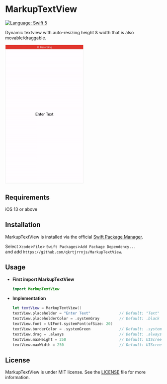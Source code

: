 # MarkupTextView

[![Language: Swift 5](https://img.shields.io/badge/language-swift%205-f48041.svg?style=flat)](https://developer.apple.com/swift)

Dynamic textview with auto-resizing height & width that is also movable/draggable. 

<img src="demo.gif" border=1 style="border-color:#eeeeee" width="250">

## Requirements
iOS 13 or above

## Installation
MarkupTextView is installed via the official [Swift Package Manager](https://swift.org/package-manager/).  

Select `Xcode`>`File`> `Swift Packages`>`Add Package Dependency...`  
and add `https://github.com/qkrtjrrnjs/MarkupTextView`.

## Usage

- **First import MarkupTextView**
    ```swift
    import MarkupTextView
    ```

- **Implementation**
    ```swift
    let textView = MarkupTextView()
    textView.placeholder = "Enter Text"             // Default: "Text"
    textView.placeholderColor = .systemGray         // Default: .black
    textView.font = UIFont.systemFont(ofSize: 20) 
    textView.borderColor = .systemGreen             // Default: .systemBlue
    textView.drag = .always                         // Default: .always
    textView.maxHeight = 250                        // Default: UIScreen.main.bounds.size.height
    textView.maxWidth = 250                         // Default: UIScreen.main.bounds.size.width
    ```

## License

MarkupTextView is under MIT license. See the [LICENSE](LICENSE) file for more information.
